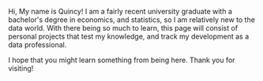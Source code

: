 Hi, My name is Quincy! I am a fairly recent university graduate with a bachelor's degree in economics, and statistics,
so I am relatively new to the data world. With there being so much to learn, this page will consist of personal 
projects that test my knowledge, and track my development as a data professional. 


I hope that you might learn something from being here. Thank you for visiting!
